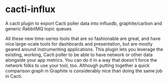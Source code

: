 cacti-influx
============

A cacti plugin to export Cacti poller data into influxdb, graphite/carbon and generic RabbitMQ topic queues

All these new time-series tools that are so fashionable are great, and have nice large-scale tools
for dashboards and presentation, but are mostly geared around instrumenting applications. This plugin
lets you leverage the existing, working, Cacti poller to be able to have network or other data alongside
your app metrics. You can do it in a way that doesn't force the network folks to use your tool, too. 
Although putting together a quick comparison graph in Graphite is considerably nice than doing the same
job in Cacti.

